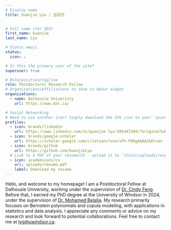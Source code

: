 ```yaml
---
# Display name
title: Guanjie Lyu | 吕冠杰

 
# Full name (for SEO)
first_name: Guanjie
last_name: Lyu

# Status emoji
status:
  icon: ☕️

# Is this the primary user of the site?
superuser: true

# Role/position/tagline
role: Postdoctoral Research Fellow
# Organizations/Affiliations to show in About widget
organizations:
  - name: Dalhousie Univeristy
    url: https://www.dal.ca/

# Social Networking
# Need to use another icon? Simply download the SVG icon to your `assets/media/icons/` folder.
profiles:
  - icon: brands/linkedin
    url: https://www.linkedin.com/in/guanjie-lyu-585447204/?originalSubdomain=ca 
  - icon: brands/google-scholar
    url: https://scholar.google.com/citations?user=Pn-F8hgAAAAJ&hl=en
  - icon: brands/github
    url: https://github.com/GuanjieLyu
  # Link to a PDF of your resume/CV - upload it to `static/uploads/resume.pdf`
  - icon: academicons/cv
    url: uploads/resume.pdf
    label: Download my resume
---
```


Hello, and welcome to my homepage! I am a Postdoctoral Fellow at Dalhousie University, working under the supervision of [Dr. Cindy Feng](https://sites.google.com/view/cindyfeng). Before that, I earned my PhD degree at the University of Windsor in 2024, under the supervision of [Dr. Mohamed Belalia](https://www.uwindsor.ca/science/math/704/faculty-dr-mohamed-belalia). My research primarily focuses on Bernstein polynomials and copula modeling, with applications in statistics and data analysis. I appreciate any comments or advice on my research and look forward to potential collaborations. Feel free to contact me at lvg@uwindsor.ca.
